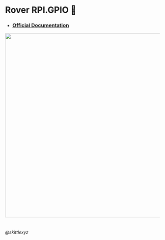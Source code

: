 # Rover RPI.GPIO  🥝

- ### [<u>Official Documentation</u>](https://sourceforge.net/p/raspberry-gpio-python/wiki/browse_pages/) 

<img src="https://pi4j.com/1.2/images/j8header-3a-plus.png" style="height: 600px">

#

###### @skittlexyz